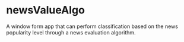 # newsValueAlgo
 A window form app that can perform classification based on the news popularity level through a news evaluation algorithm.

